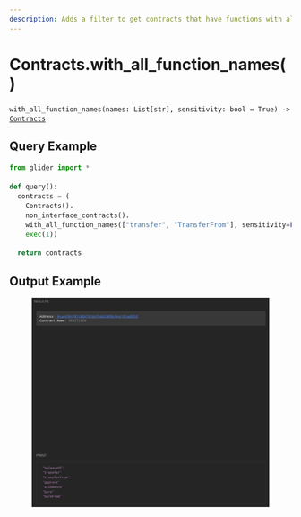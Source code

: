 ```yaml
---
description: Adds a filter to get contracts that have functions with all the given names.
---
```


# Contracts.with\_all\_function\_names()

`with_all_function_names(names: List[str], sensitivity: bool = True) ->` [`Contracts`](./)

## Query Example

```python
from glider import *

def query():
  contracts = (
    Contracts().
    non_interface_contracts().
    with_all_function_names(["transfer", "TransferFrom"], sensitivity=False).
    exec(1))

  return contracts
```

## Output Example

<figure><img src="../../.gitbook/assets/image (85).png" alt=""><figcaption></figcaption></figure>
